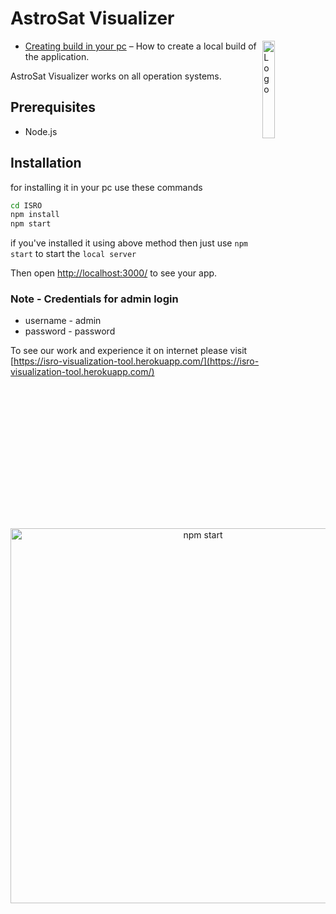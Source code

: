 # AstroSat Visualizer

<img alt="Logo" align="right" src="https://isro-visualization-tool.herokuapp.com/vectors/isro_logo.svg" width="20%" />


- [Creating build in your pc](#creating-an-app) – How to create a local build of the application.

AstroSat Visualizer works on all operation systems.

## Prerequisites

- Node.js

## Installation

for installing it in your pc use these commands

```sh
cd ISRO
npm install
npm start
```

if you've installed it using above method then just use `npm start` to start the `local server`

Then open [http://localhost:3000/](http://localhost:3000/) to see your app.<br>

### Note - Credentials for admin login

- username - admin
- password - password

To see our work and experience it on internet please visit [https://isro-visualization-tool.herokuapp.com/](https://isro-visualization-tool.herokuapp.com/)

<p align='center'>
<img src='https://i.imgur.com/6KDIkl0.png' width='600' alt='npm start'>
</p>
